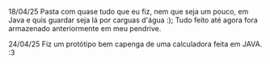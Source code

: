 18/04/25
Pasta com quase tudo que eu fiz, nem que seja um pouco, em Java e quis guardar seja lá por carguas d'água :);
Tudo feito até agora fora armazenado anteriormente em meu pendrive.

24/04/25
Fiz um protótipo bem capenga de uma calculadora feita em JAVA.
:3
